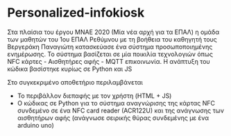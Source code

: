 # Personalized-infokiosk
Στα πλαίσια του έργου ΜΝΑΕ 2020 (Μία νέα αρχή για τα ΕΠΑΛ) η ομάδα των μαθητών του 1ου ΕΠΑΛ Ρεθύμνου με τη βοήθεια του καθηγητή τους Βεργεράκη Παναγιώτη κατασκεύασε ένα σύστημα προσωποποιημένης ενημέρωσης.
Το σύστημα βασίζεται σε μία ποικιλία τεχνολογιών όπως NFC κάρτες - Αισθητήρες αφής - MQTT επικοινωνία. Η ανάπτυξη του κώδικα βασίστηκε κυρίως σε Python και JS

Στο συγκεκριμένο αποθετήριο περιλαμβάνεται 
- Το περιβάλλον διεπαφής με τον χρήστη (HTML + JS)
- Ο κώδικας σε Python για τo σύστημα αναγνώρισης της κάρτας NFC συνδεμένο σε ένα NFC card reader (ACR122U) και της ανάγνωσης των αισθητήρων αφής (ανάγνωσε σειρικής θύρας συνδεμένης με ένα arduino uno)
